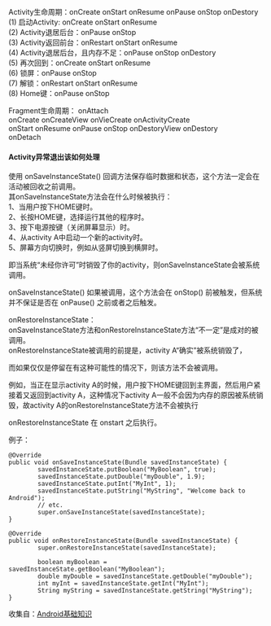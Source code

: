  Activity生命周期：onCreate onStart onResume onPause onStop onDestory  
 (1) 启动Activity: onCreate onStart onResume  
 (2) Activity退居后台：onPause onStop   
 (3) Activity返回前台：onRestart onStart onResume  
 (4) Activity退居后台，且内存不足：onPause onStop onDestory  
 (5) 再次回到：onCreate onStart onResume  
 (6) 锁屏：onPause onStop  
 (7) 解锁：onRestart onStart onResume  
 (8) Home键：onPause onStop  

 Fragment生命周期：
 onAttach   
 onCreate   onCreateView   onVieCreate   onActivityCreate  
 onStart   onResume   onPause  onStop  onDestoryView   onDestory  
 onDetach  

#### Activity异常退出该如何处理

使用 onSaveInstanceState() 回调方法保存临时数据和状态，这个方法一定会在活动被回收之前调用。  
其onSaveInstanceState方法会在什么时候被执行：  
1、当用户按下HOME键时。  
2、长按HOME键，选择运行其他的程序时。  
3、按下电源按键（关闭屏幕显示）时。  
4、从activity A中启动一个新的activity时。  
5、屏幕方向切换时，例如从竖屏切换到横屏时。

即当系统“未经你许可”时销毁了你的activity，则onSaveInstanceState会被系统调用。

onSaveInstanceState() 如果被调用，这个方法会在 onStop() 前被触发，但系统并不保证是否在 onPause() 之前或者之后触发。

onRestoreInstanceState：  
onSaveInstanceState方法和onRestoreInstanceState方法“不一定”是成对的被调用。  
onRestoreInstanceState被调用的前提是，activity A“确实”被系统销毁了，  

而如果仅仅是停留在有这种可能性的情况下，则该方法不会被调用。  

例如，当正在显示activity A的时候，用户按下HOME键回到主界面，然后用户紧接着又返回到activity A，这种情况下activity A一般不会因为内存的原因被系统销毁，故activity A的onRestoreInstanceState方法不会被执行

onRestoreInstanceState 在 onstart 之后执行。

例子：
```
@Override
public void onSaveInstanceState(Bundle savedInstanceState) {
        savedInstanceState.putBoolean("MyBoolean", true);
        savedInstanceState.putDouble("myDouble", 1.9);
        savedInstanceState.putInt("MyInt", 1);
        savedInstanceState.putString("MyString", "Welcome back to Android");
        // etc.
        super.onSaveInstanceState(savedInstanceState);
}

@Override
public void onRestoreInstanceState(Bundle savedInstanceState) {
        super.onRestoreInstanceState(savedInstanceState);

        boolean myBoolean = savedInstanceState.getBoolean("MyBoolean");
        double myDouble = savedInstanceState.getDouble("myDouble");
        int myInt = savedInstanceState.getInt("MyInt");
        String myString = savedInstanceState.getString("MyString");
}
```

收集自：[Android基础知识](https://github.com/GeniusVJR/LearningNotes/blob/master/Part1/Android/Android基础知识.md)
